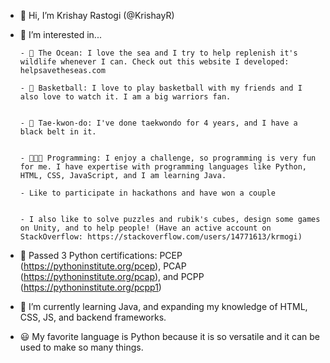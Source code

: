- 👋 Hi, I’m Krishay Rastogi (@KrishayR)
- 👀 I’m interested in...

      - 🌊 The Ocean: I love the sea and I try to help replenish it's wildlife whenever I can. Check out this website I developed: helpsavetheseas.com

      - 🏀 Basketball: I love to play basketball with my friends and I also love to watch it. I am a big warriors fan.


      - 🥋 Tae-kwon-do: I've done taekwondo for 4 years, and I have a black belt in it.


      - 👨🏽‍💻 Programming: I enjoy a challenge, so programming is very fun for me. I have expertise with programming languages like Python, HTML, CSS, JavaScript, and I am learning Java.
      
      - Like to participate in hackathons and have won a couple


      - I also like to solve puzzles and rubik's cubes, design some games on Unity, and to help people! (Have an active account on StackOverflow: https://stackoverflow.com/users/14771613/krmogi)
  
- 🎯 Passed 3 Python certifications: PCEP (https://pythoninstitute.org/pcep), PCAP (https://pythoninstitute.org/pcap), and PCPP (https://pythoninstitute.org/pcpp1)
- 🌱 I’m currently learning Java, and expanding my knowledge of HTML, CSS, JS, and backend frameworks.
- 😃 My favorite language is Python because it is so versatile and it can be used to make so many things.
